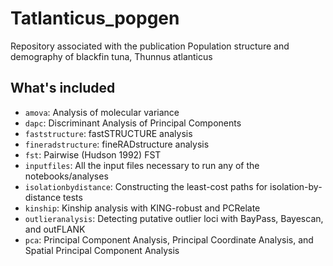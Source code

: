 # Tatlanticus_popgen
Repository associated with the publication Population structure and demography of blackfin tuna, Thunnus atlanticus

## What's included
- `amova`: Analysis of molecular variance
- `dapc`: Discriminant Analysis of Principal Components
- `faststructure`: fastSTRUCTURE analysis
- `fineradstructure`: fineRADstructure analysis
- `fst`: Pairwise (Hudson 1992) FST
- `inputfiles`: All the input files necessary to run any of the notebooks/analyses
- `isolationbydistance`: Constructing the least-cost paths for isolation-by-distance tests
- `kinship`: Kinship analysis with KING-robust and PCRelate
- `outlieranalysis`: Detecting putative outlier loci with BayPass, Bayescan, and outFLANK
- `pca`: Principal Component Analysis, Principal Coordinate Analysis, and Spatial Principal Component Analysis
